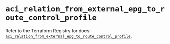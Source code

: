 # `aci_relation_from_external_epg_to_route_control_profile`

Refer to the Terraform Registry for docs: [`aci_relation_from_external_epg_to_route_control_profile`](https://registry.terraform.io/providers/ciscodevnet/aci/2.17.0/docs/resources/relation_from_external_epg_to_route_control_profile).
